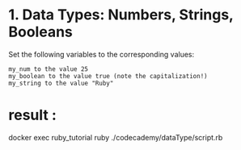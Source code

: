 # 1. Data Types: Numbers, Strings, Booleans

Set the following variables to the corresponding values:

```
my_num to the value 25
my_boolean to the value true (note the capitalization!)
my_string to the value "Ruby"
```

# result : 
docker exec ruby_tutorial ruby ./codecademy/dataType/script.rb
